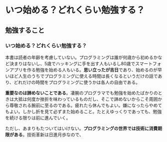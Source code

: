 # いつ始める？どれくらい勉強する？

## 勉強すること

### いつ始める？どれくらい勉強する？

本書は読者の年齢を考慮していない。プログラミングは誰が何歳から初めるかなど決まりはないし、5歳でハッキングに手を出す人もいるし80歳でスマートフォンアプリを作る勉強を始める人もいる。**思い立ったが吉日**であり、始めるのが早いほど人生のうちでプログラミングに使える時間は長くなるというだけの話であり、どれだけの時間をプログラミングに使うかは各人の自由である。

**重要なのは諦めないことである**。凄腕のプログラマでも勉強を始めたばかりのときは大抵は何度か挫折を味わっているものだし、そこで諦めないからこそ周囲から尊敬される腕前に至るのである。疲れたら休んでもよい。嫌になったらやめてもよい。しかし折を見て必ずまた始めること。たとえゆっくりであっても、勉強を続ける限りは前に進んでいく。

ただし、あまりもたついてはいけない。**プログラミングの世界では技術に消費期限がある**。技術革新は日進月歩なので、



